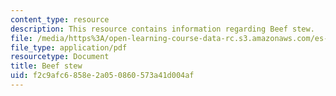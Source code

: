 ```yaml
---
content_type: resource
description: This resource contains information regarding Beef stew.
file: /media/https%3A/open-learning-course-data-rc.s3.amazonaws.com/es-s41-speak-italian-with-your-mouth-full-spring-2012/f2c9afc6858e2a050860573a41d004af_MITES_S41S12_recipe_6b.pdf
file_type: application/pdf
resourcetype: Document
title: Beef stew
uid: f2c9afc6-858e-2a05-0860-573a41d004af
---
```

